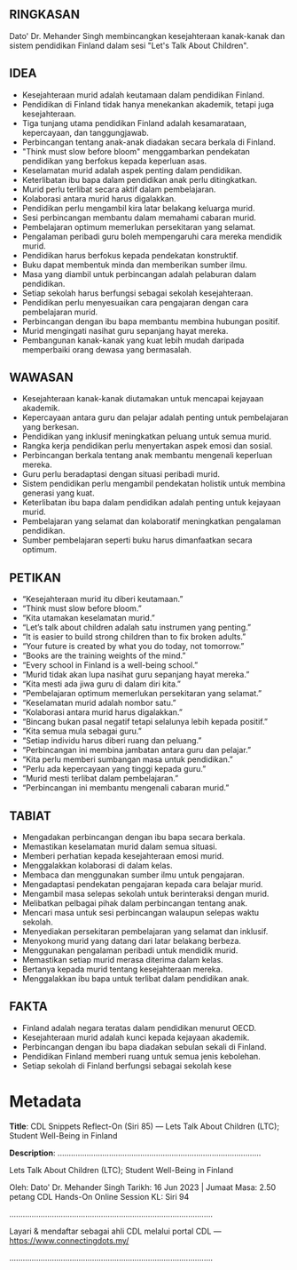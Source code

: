 ## RINGKASAN
Dato' Dr. Mehander Singh membincangkan kesejahteraan kanak-kanak dan sistem pendidikan Finland dalam sesi "Let's Talk About Children".

## IDEA
- Kesejahteraan murid adalah keutamaan dalam pendidikan Finland.
- Pendidikan di Finland tidak hanya menekankan akademik, tetapi juga kesejahteraan.
- Tiga tunjang utama pendidikan Finland adalah kesamarataan, kepercayaan, dan tanggungjawab.
- Perbincangan tentang anak-anak diadakan secara berkala di Finland.
- "Think must slow before bloom" menggambarkan pendekatan pendidikan yang berfokus kepada keperluan asas.
- Keselamatan murid adalah aspek penting dalam pendidikan.
- Keterlibatan ibu bapa dalam pendidikan anak perlu ditingkatkan.
- Murid perlu terlibat secara aktif dalam pembelajaran.
- Kolaborasi antara murid harus digalakkan.
- Pendidikan perlu mengambil kira latar belakang keluarga murid.
- Sesi perbincangan membantu dalam memahami cabaran murid.
- Pembelajaran optimum memerlukan persekitaran yang selamat.
- Pengalaman peribadi guru boleh mempengaruhi cara mereka mendidik murid.
- Pendidikan harus berfokus kepada pendekatan konstruktif.
- Buku dapat membentuk minda dan memberikan sumber ilmu.
- Masa yang diambil untuk perbincangan adalah pelaburan dalam pendidikan.
- Setiap sekolah harus berfungsi sebagai sekolah kesejahteraan.
- Pendidikan perlu menyesuaikan cara pengajaran dengan cara pembelajaran murid.
- Perbincangan dengan ibu bapa membantu membina hubungan positif.
- Murid mengingati nasihat guru sepanjang hayat mereka.
- Pembangunan kanak-kanak yang kuat lebih mudah daripada memperbaiki orang dewasa yang bermasalah.

## WAWASAN
- Kesejahteraan kanak-kanak diutamakan untuk mencapai kejayaan akademik.
- Kepercayaan antara guru dan pelajar adalah penting untuk pembelajaran yang berkesan.
- Pendidikan yang inklusif meningkatkan peluang untuk semua murid.
- Rangka kerja pendidikan perlu menyertakan aspek emosi dan sosial.
- Perbincangan berkala tentang anak membantu mengenali keperluan mereka.
- Guru perlu beradaptasi dengan situasi peribadi murid.
- Sistem pendidikan perlu mengambil pendekatan holistik untuk membina generasi yang kuat.
- Keterlibatan ibu bapa dalam pendidikan adalah penting untuk kejayaan murid.
- Pembelajaran yang selamat dan kolaboratif meningkatkan pengalaman pendidikan.
- Sumber pembelajaran seperti buku harus dimanfaatkan secara optimum.

## PETIKAN
- “Kesejahteraan murid itu diberi keutamaan.”
- “Think must slow before bloom.”
- “Kita utamakan keselamatan murid.”
- “Let’s talk about children adalah satu instrumen yang penting.”
- “It is easier to build strong children than to fix broken adults.”
- “Your future is created by what you do today, not tomorrow.”
- “Books are the training weights of the mind.”
- “Every school in Finland is a well-being school.”
- “Murid tidak akan lupa nasihat guru sepanjang hayat mereka.”
- “Kita mesti ada jiwa guru di dalam diri kita.”
- “Pembelajaran optimum memerlukan persekitaran yang selamat.”
- “Keselamatan murid adalah nombor satu.”
- “Kolaborasi antara murid harus digalakkan.”
- “Bincang bukan pasal negatif tetapi selalunya lebih kepada positif.”
- “Kita semua mula sebagai guru.”
- “Setiap individu harus diberi ruang dan peluang.”
- “Perbincangan ini membina jambatan antara guru dan pelajar.”
- “Kita perlu memberi sumbangan masa untuk pendidikan.”
- “Perlu ada kepercayaan yang tinggi kepada guru.”
- “Murid mesti terlibat dalam pembelajaran.”
- “Perbincangan ini membantu mengenali cabaran murid.”

## TABIAT
- Mengadakan perbincangan dengan ibu bapa secara berkala.
- Memastikan keselamatan murid dalam semua situasi.
- Memberi perhatian kepada kesejahteraan emosi murid.
- Menggalakkan kolaborasi di dalam kelas.
- Membaca dan menggunakan sumber ilmu untuk pengajaran.
- Mengadaptasi pendekatan pengajaran kepada cara belajar murid.
- Mengambil masa selepas sekolah untuk berinteraksi dengan murid.
- Melibatkan pelbagai pihak dalam perbincangan tentang anak.
- Mencari masa untuk sesi perbincangan walaupun selepas waktu sekolah.
- Menyediakan persekitaran pembelajaran yang selamat dan inklusif.
- Menyokong murid yang datang dari latar belakang berbeza.
- Menggunakan pengalaman peribadi untuk mendidik murid.
- Memastikan setiap murid merasa diterima dalam kelas.
- Bertanya kepada murid tentang kesejahteraan mereka.
- Menggalakkan ibu bapa untuk terlibat dalam pendidikan anak.

## FAKTA
- Finland adalah negara teratas dalam pendidikan menurut OECD.
- Kesejahteraan murid adalah kunci kepada kejayaan akademik.
- Perbincangan dengan ibu bapa diadakan sebulan sekali di Finland.
- Pendidikan Finland memberi ruang untuk semua jenis kebolehan.
- Setiap sekolah di Finland berfungsi sebagai sekolah kese

# Metadata
**Title**: CDL Snippets Reflect-On (Siri 85) — Lets Talk About Children (LTC); Student Well-Being in Finland

**Description**: ...........................................................................................

Lets Talk About Children (LTC); Student Well-Being in Finland

Oleh: Dato' Dr. Mehander Singh
Tarikh: 16 Jun 2023   |   Jumaat
Masa: 2.50 petang
CDL Hands-On Online Session KL: Siri 94

...........................................................................................

Layari & mendaftar sebagai ahli CDL melalui portal CDL — https://www.connectingdots.my/

...........................................................................................